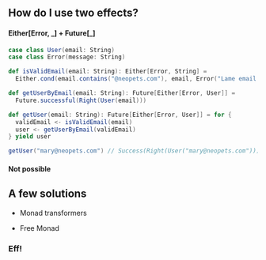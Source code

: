 ## How do I use two effects?

#### **Either[Error, _]** + **Future[_]**

```scala
case class User(email: String)
case class Error(message: String)

def isValidEmail(email: String): Either[Error, String] =
  Either.cond(email.contains("@neopets.com"), email, Error("Lame email address"))

def getUserByEmail(email: String): Future[Either[Error, User]] =
  Future.successful(Right(User(email)))
```
<!-- .element: class="fragment" data-fragment-index="1" -->

```scala
def getUser(email: String): Future[Either[Error, User]] = for {
  validEmail <- isValidEmail(email)
  user <- getUserByEmail(validEmail)
} yield user

getUser("mary@neopets.com") // Success(Right(User("mary@neopets.com")))
```
<!-- .element: class="fragment" data-fragment-index="2" -->

#### Not possible <!-- .element: class="fragment" data-fragment-index="3" -->


## A few solutions

- Monad transformers
<!-- .element: class="fragment" data-fragment-index="1" -->

- Free Monad
<!-- .element: class="fragment" data-fragment-index="2" -->

### Eff!
<!-- .element: class="fragment" data-fragment-index="3" -->

